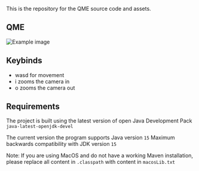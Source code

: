This is the repository for the QME source code and assets.## QME![Example image](https://github.com/adamhutchings/qme5/blob/master/info/full_view_01.png?raw=true)## Keybinds- wasd for movement- i zooms the camera in- o zooms the camera out## RequirementsThe project is built using the latest version of open Java Development Pack`java-latest-openjdk-devel`The current version the program supports Java version `15`Maximum backwards compatibility with JDK version `15`Note: If you are using MacOS and do not have a working Maven installation, please replace all content in `.classpath` with content in `macosLib.txt`
